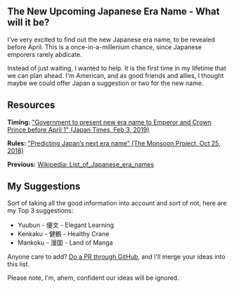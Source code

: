 ## The New Upcoming Japanese Era Name - What will it be?

I've very excited to find out the new Japanese era name, to be revealed before April. This is a once-in-a-millenium chance, since Japanese emporers rarely abdicate. 

Instead of just waiting, I wanted to help. It is the first time in my lifetime that we can plan ahead. I'm American, and as good friends and allies, I thought maybe we could offer Japan a suggestion or two for the new name. 

## Resources

**Timing:** ["Government to present new era name to Emperor and Crown Prince before April 1" (Japan Times, Feb 3, 2019)](https://www.japantimes.co.jp/news/2019/02/03/national/government-present-new-era-name-emperor-crown-prince-april-1/#.XGnvc5OQHUK)

**Rules:** ["Predicting Japan’s next era name" (The Monsoon Project, Oct 25, 2018)](https://themonsoonproject.org/2018/10/25/predicting-japans-next-era-name)

**Previous:** [Wikipedia: List_of_Japanese_era_names](https://en.wikipedia.org/wiki/List_of_Japanese_era_names)

## My Suggestions

Sort of taking all the good information into account and sort of not, here are my Top 3 suggestions:

* Yuubun - 優文 - Elegant Learning
* Kenkaku - 健鶴 - Healthy Crane
* Mankoku - 漫国 - Land of Manga

Anyone care to add? [Do a PR through GitHub](https://github.com/jcasman/new-era), and I'll merge your ideas into this list.

Please note, I'm, ahem, confident our ideas will be ignored.
